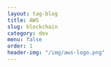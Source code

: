 ```yaml
---
layout: tag-blog
title: AWS
slug: blockchain
category: dev
menu: false
order: 1
header-img: "/img/aws-logo.png"
---
```

